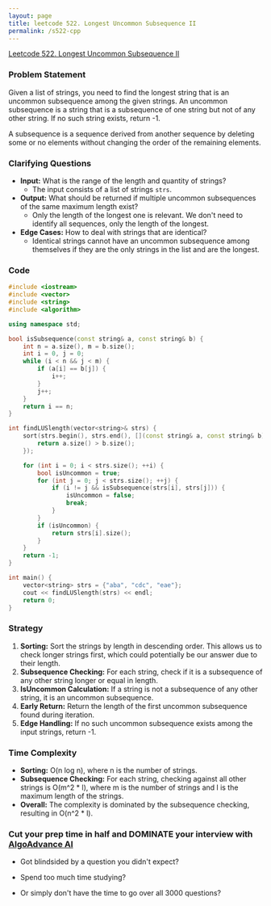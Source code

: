 ```yaml
---
layout: page
title: leetcode 522. Longest Uncommon Subsequence II
permalink: /s522-cpp
---
```

[Leetcode 522. Longest Uncommon Subsequence II](https://algoadvance.github.io/algoadvance/l522)
### Problem Statement
Given a list of strings, you need to find the longest string that is an uncommon subsequence among the given strings. An uncommon subsequence is a string that is a subsequence of one string but not of any other string. If no such string exists, return -1.

A subsequence is a sequence derived from another sequence by deleting some or no elements without changing the order of the remaining elements.

### Clarifying Questions
- **Input:** What is the range of the length and quantity of strings?
  - The input consists of a list of strings `strs`.
- **Output:** What should be returned if multiple uncommon subsequences of the same maximum length exist?
  - Only the length of the longest one is relevant. We don't need to identify all sequences, only the length of the longest.
- **Edge Cases:** How to deal with strings that are identical?
  - Identical strings cannot have an uncommon subsequence among themselves if they are the only strings in the list and are the longest.

### Code

```cpp
#include <iostream>
#include <vector>
#include <string>
#include <algorithm>

using namespace std;

bool isSubsequence(const string& a, const string& b) {
    int n = a.size(), m = b.size();
    int i = 0, j = 0;
    while (i < n && j < m) {
        if (a[i] == b[j]) {
            i++;
        }
        j++;
    }
    return i == n;
}

int findLUSlength(vector<string>& strs) {
    sort(strs.begin(), strs.end(), [](const string& a, const string& b) {
        return a.size() > b.size();
    });

    for (int i = 0; i < strs.size(); ++i) {
        bool isUncommon = true;
        for (int j = 0; j < strs.size(); ++j) {
            if (i != j && isSubsequence(strs[i], strs[j])) {
                isUncommon = false;
                break;
            }
        }
        if (isUncommon) {
            return strs[i].size();
        }
    }
    return -1;
}

int main() {
    vector<string> strs = {"aba", "cdc", "eae"};
    cout << findLUSlength(strs) << endl;
    return 0;
}
```

### Strategy
1. **Sorting:** Sort the strings by length in descending order. This allows us to check longer strings first, which could potentially be our answer due to their length.
2. **Subsequence Checking:** For each string, check if it is a subsequence of any other string longer or equal in length.
3. **IsUncommon Calculation:** If a string is not a subsequence of any other string, it is an uncommon subsequence.
4. **Early Return:** Return the length of the first uncommon subsequence found during iteration.
5. **Edge Handling:** If no such uncommon subsequence exists among the input strings, return -1.

### Time Complexity
- **Sorting:** O(n log n), where n is the number of strings.
- **Subsequence Checking:** For each string, checking against all other strings is O(m^2 * l), where m is the number of strings and l is the maximum length of the strings.
- **Overall:** The complexity is dominated by the subsequence checking, resulting in O(n^2 * l).


### Cut your prep time in half and DOMINATE your interview with [AlgoAdvance AI](https://algoAdvance.com)

- Got blindsided by a question you didn't expect?

- Spend too much time studying?

- Or simply don't have the time to go over all 3000 questions?

